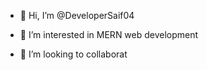 - 👋 Hi, I’m @DeveloperSaif04
- 👀 I’m interested in MERN web development

- 💞️ I’m looking to collaborat

<!---
DeveloperSaif04/DeveloperSaif04 is a ✨ special ✨ repository because its `README.md` (this file) appears on your GitHub profile.
You can click the Preview link to take a look at your changes.
--->
